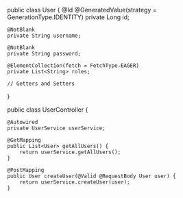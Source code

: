 public class User {
    @Id
    @GeneratedValue(strategy = GenerationType.IDENTITY)
    private Long id;

    @NotBlank
    private String username;

    @NotBlank
    private String password;

    @ElementCollection(fetch = FetchType.EAGER)
    private List<String> roles;

    // Getters and Setters
}

public class UserController {

    @Autowired
    private UserService userService;

    @GetMapping
    public List<User> getAllUsers() {
        return userService.getAllUsers();
    }

    @PostMapping
    public User createUser(@Valid @RequestBody User user) {
        return userService.createUser(user);
    }
